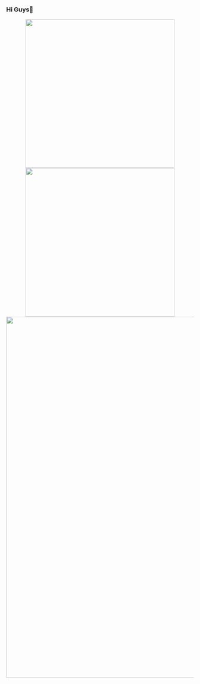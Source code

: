 ### Hi Guys👋
<div align=center>
<img src="https://github-readme-stats.vercel.app/api?username=Zhang-SDU&show_icons=true&theme=dark" width="400"><img src="https://github-readme-stats.vercel.app/api/top-langs/?username=Zhang-SDU&theme=dark" width="400">
<img src="https://github-readme-streak-stats.herokuapp.com/?user=Zhang-SDU&theme=dark" width=970>
</div>

<!--
**Zhang-SDU/Zhang-SDU** is a ✨ _special_ ✨ repository because its `README.md` (this file) appears on your GitHub profile.

Here are some ideas to get you started:

- 🔭 I’m currently working on ...
- 🌱 I’m currently learning ...
- 👯 I’m looking to collaborate on ...
- 🤔 I’m looking for help with ...
- 💬 Ask me about ...
- 📫 How to reach me: ...
- 😄 Pronouns: ...
- ⚡ Fun fact: ...
-->
